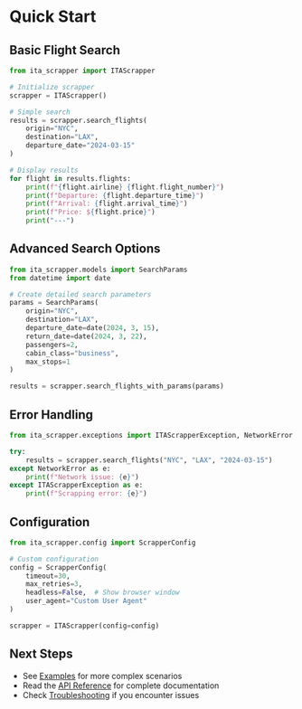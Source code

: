 # Quick Start

## Basic Flight Search

```python
from ita_scrapper import ITAScrapper

# Initialize scrapper
scrapper = ITAScrapper()

# Simple search
results = scrapper.search_flights(
    origin="NYC",
    destination="LAX",
    departure_date="2024-03-15"
)

# Display results
for flight in results.flights:
    print(f"{flight.airline} {flight.flight_number}")
    print(f"Departure: {flight.departure_time}")
    print(f"Arrival: {flight.arrival_time}")
    print(f"Price: ${flight.price}")
    print("---")
```

## Advanced Search Options

```python
from ita_scrapper.models import SearchParams
from datetime import date

# Create detailed search parameters
params = SearchParams(
    origin="NYC",
    destination="LAX",
    departure_date=date(2024, 3, 15),
    return_date=date(2024, 3, 22),
    passengers=2,
    cabin_class="business",
    max_stops=1
)

results = scrapper.search_flights_with_params(params)
```

## Error Handling

```python
from ita_scrapper.exceptions import ITAScrapperException, NetworkError

try:
    results = scrapper.search_flights("NYC", "LAX", "2024-03-15")
except NetworkError as e:
    print(f"Network issue: {e}")
except ITAScrapperException as e:
    print(f"Scrapping error: {e}")
```

## Configuration

```python
from ita_scrapper.config import ScrapperConfig

# Custom configuration
config = ScrapperConfig(
    timeout=30,
    max_retries=3,
    headless=False,  # Show browser window
    user_agent="Custom User Agent"
)

scrapper = ITAScrapper(config=config)
```

## Next Steps

- See [Examples](examples.md) for more complex scenarios
- Read the [API Reference](../api.md) for complete documentation
- Check [Troubleshooting](../troubleshooting.md) if you encounter issues